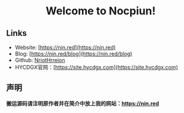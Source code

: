 <div align="center">

# Welcome to Nocpiun!

</div>

## Links

- Website: [https://nin.red](https://nin.red)
- Blog: [https://nin.red/blog](https://nin.red/blog)
- Github: [NriotHrreion](https://github.com/nocpiun)
- HYCDGX官网：[https://site.hycdgx.com](https://site.hycdgx.com)

## 声明

**搬运源码请注明原作者并在简介中放上我的网站：https://nin.red**

